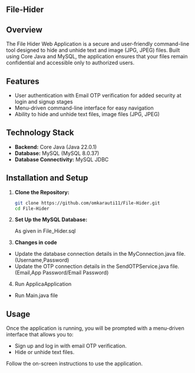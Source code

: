 ## File-Hider

## Overview
The File Hider Web Application is a secure and user-friendly command-line tool designed to hide and unhide text and image (JPG, JPEG) files. Built using Core Java and MySQL, the application ensures that your files remain confidential and accessible only to authorized users.

## Features
- User authentication with Email OTP verification for added security at login and signup stages
- Menu-driven command-line interface for easy navigation
- Ability to hide and unhide text files, image files (JPG, JPEG)

## Technology Stack
- **Backend:** Core Java (Java 22.0.1)
- **Database:** MySQL (MySQL 8.0.37)
- **Database Connectivity:** MySQL JDBC

## Installation and Setup

1. **Clone the Repository:**
   ```bash
   git clone https://github.com/omkarauti11/File-Hider.git
   cd File-Hider
   ```
   
2. **Set Up the MySQL Database:**

   As given in File_Hider.sql

3. **Changes in code**
- Update the database connection details in the MyConnection.java file.(Username,Password)
- Update the OTP connection details in the SendOTPService.java file.(Email,App Password/Email Password)

4. Run ApplicaApplication
- Run Main.java file


## Usage

Once the application is running, you will be prompted with a menu-driven interface that allows you to:
- Sign up and log in with email OTP verification.
- Hide or unhide text files.

Follow the on-screen instructions to use the application.
